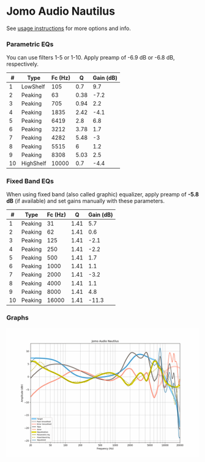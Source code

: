 # Jomo Audio Nautilus
See [usage instructions](https://github.com/jaakkopasanen/AutoEq#usage) for more options and info.

### Parametric EQs
You can use filters 1-5 or 1-10. Apply preamp of -6.9 dB or -6.8 dB, respectively.

|   # | Type      |   Fc (Hz) |    Q |   Gain (dB) |
|-----|-----------|-----------|------|-------------|
|   1 | LowShelf  |       105 | 0.7  |         9.7 |
|   2 | Peaking   |        63 | 0.38 |        -7.2 |
|   3 | Peaking   |       705 | 0.94 |         2.2 |
|   4 | Peaking   |      1835 | 2.42 |        -4.1 |
|   5 | Peaking   |      6419 | 2.8  |         6.8 |
|   6 | Peaking   |      3212 | 3.78 |         1.7 |
|   7 | Peaking   |      4282 | 5.48 |        -3   |
|   8 | Peaking   |      5515 | 6    |         1.2 |
|   9 | Peaking   |      8308 | 5.03 |         2.5 |
|  10 | HighShelf |     10000 | 0.7  |        -4.4 |

### Fixed Band EQs
When using fixed band (also called graphic) equalizer, apply preamp of **-5.8 dB** (if available) and set gains manually with these parameters.

|   # | Type    |   Fc (Hz) |    Q |   Gain (dB) |
|-----|---------|-----------|------|-------------|
|   1 | Peaking |        31 | 1.41 |         5.7 |
|   2 | Peaking |        62 | 1.41 |         0.6 |
|   3 | Peaking |       125 | 1.41 |        -2.1 |
|   4 | Peaking |       250 | 1.41 |        -2.2 |
|   5 | Peaking |       500 | 1.41 |         1.7 |
|   6 | Peaking |      1000 | 1.41 |         1.1 |
|   7 | Peaking |      2000 | 1.41 |        -3.2 |
|   8 | Peaking |      4000 | 1.41 |         1.1 |
|   9 | Peaking |      8000 | 1.41 |         4.8 |
|  10 | Peaking |     16000 | 1.41 |       -11.3 |

### Graphs
![](./Jomo%20Audio%20Nautilus.png)
